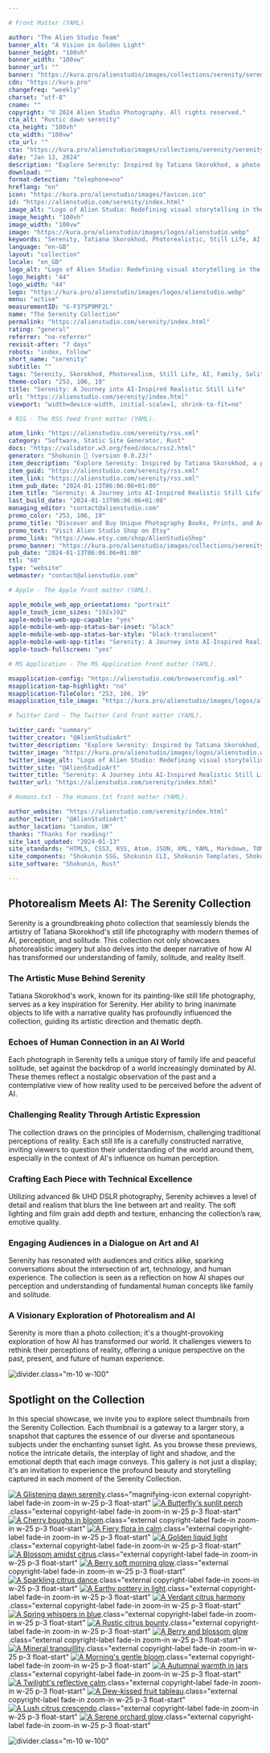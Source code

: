```yaml
---

# Front Matter (YAML)

author: "The Alien Studio Team"
banner_alt: "A Vision in Golden Light"
banner_height: "100vh"
banner_width: "100vw"
banner_url: ""
banner: "https://kura.pro/alienstudio/images/collections/serenity/serenity-08.webp"
cdn: "https://kura.pro"
changefreq: "weekly"
charset: "utf-8"
cname: ""
copyright: "© 2024 Alien Studio Photography. All rights reserved."
cta_alt: "Rustic dawn serenity"
cta_height: "100vh"
cta_width: "100vw"
cta_url: ""
cta: "https://kura.pro/alienstudio/images/collections/serenity/serenity-21.webp"
date: "Jan 13, 2024"
description: "Explore Serenity: Inspired by Tatiana Skorokhod, a photo set with gravity-defying objects in still lifes, echoing family life and solitude in an AI era."
download: ""
format-detection: "telephone=no"
hreflang: "en"
icon: "https://kura.pro/alienstudio/images/favicon.ico"
id: "https://alienstudio.com/serenity/index.html"
image_alt: "Logo of Alien Studio: Redefining visual storytelling in the digital age."
image_height: "100vh"
image_width: "100vw"
image: "https://kura.pro/alienstudio/images/logos/alienstudio.webp"
keywords: "Serenity, Tatiana Skorokhod, Photorealistic, Still Life, AI World, Family Life, Solitude, Modernism, Perception, Art Collection"
language: "en-GB"
layout: "collection"
locale: "en_GB"
logo_alt: "Logo of Alien Studio: Redefining visual storytelling in the digital age."
logo_height: "44"
logo_width: "44"
logo: "https://kura.pro/alienstudio/images/logos/alienstudio.webp"
menu: "active"
measurementID: "G-F37SP9MF2L"
name: "The Serenity Collection"
permalink: "https://alienstudio.com/serenity/index.html"
rating: "general"
referrer: "no-referrer"
revisit-after: "7 days"
robots: "index, follow"
short_name: "serenity"
subtitle: ""
tags: "Serenity, Skorokhod, Photorealism, Still Life, AI, Family, Solitude, Modernism, Perception, Art"
theme-color: "253, 106, 19"
title: "Serenity: A Journey into AI-Inspired Realistic Still Life"
url: "https://alienstudio.com/serenity/index.html"
viewport: "width=device-width, initial-scale=1, shrink-to-fit=no"

# RSS - The RSS feed front matter (YAML).

atom_link: "https://alienstudio.com/serenity/rss.xml"
category: "Software, Static Site Generator, Rust"
docs: "https://validator.w3.org/feed/docs/rss2.html"
generator: "Shokunin 🦀 (version 0.0.23)"
item_description: "Explore Serenity: Inspired by Tatiana Skorokhod, a photo set with gravity-defying objects in still lifes, echoing family life and solitude in an AI era."
item_guid: "https://alienstudio.com/serenity/rss.xml"
item_link: "https://alienstudio.com/serenity/rss.xml"
item_pub_date: "2024-01-13T06:06:06+01:00"
item_title: "Serenity: A Journey into AI-Inspired Realistic Still Life"
last_build_date: "2024-01-13T06:06:06+01:00"
managing_editor: "contact@alienstudio.com"
promo_color: "253, 106, 19"
promo_title: "Discover and Buy Unique Photography Books, Prints, and Accessories Today!"
promo_text: "Visit Alien Studio Shop on Etsy"
promo_link: "https://www.etsy.com/shop/AlienStudioShop"
promo_banner: "https://kura.pro/alienstudio/images/collections/serenity/serenity-21.webp"
pub_date: "2024-01-13T06:06:06+01:00"
ttl: "60"
type: "website"
webmaster: "contact@alienstudio.com"

# Apple - The Apple front matter (YAML).

apple_mobile_web_app_orientations: "portrait"
apple_touch_icon_sizes: "192x192"
apple-mobile-web-app-capable: "yes"
apple-mobile-web-app-status-bar-inset: "black"
apple-mobile-web-app-status-bar-style: "black-translucent"
apple-mobile-web-app-title: "Serenity: A Journey into AI-Inspired Realistic Still Life"
apple-touch-fullscreen: "yes"

# MS Application - The MS Application front matter (YAML).

msapplication-config: "https://alienstudio.com/browserconfig.xml"
msapplication-tap-highlight: "no"
msapplication-TileColor: "253, 106, 19"
msapplication_tile_image: "https://kura.pro/alienstudio/images/logos/alienstudio.webp"

# Twitter Card - The Twitter Card front matter (YAML).

twitter_card: "summary"
twitter_creator: "@AlienStudioArt"
twitter_description: "Explore Serenity: Inspired by Tatiana Skorokhod, a photo set with gravity-defying objects in still lifes, echoing family life and solitude in an AI era."
twitter_image: "https://kura.pro/alienstudio/images/logos/alienstudio.webp"
twitter_image_alt: "Logo of Alien Studio: Redefining visual storytelling in the digital age."
twitter_site: "@AlienStudioArt"
twitter_title: "Serenity: A Journey into AI-Inspired Realistic Still Life"
twitter_url: "https://alienstudio.com/serenity/index.html"

# Humans.txt - The Humans.txt front matter (YAML).

author_website: "https://alienstudio.com/serenity/index.html"
author_twitter: "@AlienStudioArt"
author_location: "London, UK"
thanks: "Thanks for reading!"
site_last_updated: "2024-01-13"
site_standards: "HTML5, CSS3, RSS, Atom, JSON, XML, YAML, Markdown, TOML"
site_components: "Shokunin SSG, Shokunin CLI, Shokunin Templates, Shokunin Themes, Kaishi SSG, Kaishi CLI, Kaishi Templates, Kaishi Themes"
site_software: "Shokunin, Rust"

---
```


## Photorealism Meets AI: The Serenity Collection

Serenity is a groundbreaking photo collection that seamlessly blends the artistry of Tatiana Skorokhod's still life photography with modern themes of AI, perception, and solitude. This collection not only showcases photorealistic imagery but also delves into the deeper narrative of how AI has transformed our understanding of family, solitude, and reality itself.

### The Artistic Muse Behind Serenity

Tatiana Skorokhod's work, known for its painting-like still life photography, serves as a key inspiration for Serenity. Her ability to bring inanimate objects to life with a narrative quality has profoundly influenced the collection, guiding its artistic direction and thematic depth.

### Echoes of Human Connection in an AI World

Each photograph in Serenity tells a unique story of family life and peaceful solitude, set against the backdrop of a world increasingly dominated by AI. These themes reflect a nostalgic observation of the past and a contemplative view of how reality used to be perceived before the advent of AI.

### Challenging Reality Through Artistic Expression

The collection draws on the principles of Modernism, challenging traditional perceptions of reality. Each still life is a carefully constructed narrative, inviting viewers to question their understanding of the world around them, especially in the context of AI's influence on human perception.

### Crafting Each Piece with Technical Excellence

Utilizing advanced 8k UHD DSLR photography, Serenity achieves a level of detail and realism that blurs the line between art and reality. The soft lighting and film grain add depth and texture, enhancing the collection’s raw, emotive quality.

### Engaging Audiences in a Dialogue on Art and AI

Serenity has resonated with audiences and critics alike, sparking conversations about the intersection of art, technology, and human experience. The collection is seen as a reflection on how AI shapes our perception and understanding of fundamental human concepts like family and solitude.

### A Visionary Exploration of Photorealism and AI

Serenity is more than a photo collection; it's a thought-provoking exploration of how AI has transformed our world. It challenges viewers to rethink their perceptions of reality, offering a unique perspective on the past, present, and future of human experience.

![divider][divider].class=\"m-10 w-100\"

## Spotlight on the Collection

In this special showcase, we invite you to explore select thumbnails from the Serenity Collection. Each thumbnail is a gateway to a larger story, a snapshot that captures the essence of our diverse and spontaneous subjects under the enchanting sunset light. As you browse these previews, notice the intricate details, the interplay of light and shadow, and the emotional depth that each image conveys. This gallery is not just a display; it's an invitation to experience the profound beauty and storytelling captured in each moment of the Serenity Collection.

[![A Glistening dawn serenity][01]][01].class=\"magnifying-icon external copyright-label fade-in zoom-in w-25 p-3 float-start\"
[![A Butterfly's sunlit perch][02]][02].class=\"external copyright-label fade-in zoom-in w-25 p-3 float-start\"
[![A Cherry boughs in bloom][03]][03].class=\"external copyright-label fade-in zoom-in w-25 p-3 float-start\"
[![A Fiery flora in calm][04]][04].class=\"external copyright-label fade-in zoom-in w-25 p-3 float-start\"
[![A Golden liquid light][05]][05].class=\"external copyright-label fade-in zoom-in w-25 p-3 float-start\"
[![A Blossom amidst citrus][06]][06].class=\"external copyright-label fade-in zoom-in w-25 p-3 float-start\"
[![A Berry soft morning glow][07]][07].class=\"external copyright-label fade-in zoom-in w-25 p-3 float-start\"
[![A Sparkling citrus dance][08]][08].class=\"external copyright-label fade-in zoom-in w-25 p-3 float-start\"
[![A Earthy pottery in light][09]][09].class=\"external copyright-label fade-in zoom-in w-25 p-3 float-start\"
[![A Verdant citrus harmony][10]][10].class=\"external copyright-label fade-in zoom-in w-25 p-3 float-start\"
[![A Spring whispers in blue][11]][11].class=\"external copyright-label fade-in zoom-in w-25 p-3 float-start\"
[![A Rustic citrus bounty][12]][12].class=\"external copyright-label fade-in zoom-in w-25 p-3 float-start\"
[![A Berry and blossom glow][13]][13].class=\"external copyright-label fade-in zoom-in w-25 p-3 float-start\"
[![A Mineral tranquillity][14]][14].class=\"external copyright-label fade-in zoom-in w-25 p-3 float-start\"
[![A Morning's gentle bloom][15]][15].class=\"external copyright-label fade-in zoom-in w-25 p-3 float-start\"
[![A Autumnal warmth in jars][16]][16].class=\"external copyright-label fade-in zoom-in w-25 p-3 float-start\"
[![A Twilight's reflective calm][17]][17].class=\"external copyright-label fade-in zoom-in w-25 p-3 float-start\"
[![A Dew-kissed fruit tableau][18]][18].class=\"external copyright-label fade-in zoom-in w-25 p-3 float-start\"
[![A Lush citrus crescendo][19]][19].class=\"external copyright-label fade-in zoom-in w-25 p-3 float-start\"
[![A Serene orchard glow][20]][20].class=\"external copyright-label fade-in zoom-in w-25 p-3 float-start\"

![divider][divider].class=\"m-10 w-100\"

[01]: https://kura.pro/alienstudio/images/collections/serenity/serenity-01.webp
[02]: https://kura.pro/alienstudio/images/collections/serenity/serenity-02.webp
[03]: https://kura.pro/alienstudio/images/collections/serenity/serenity-03.webp
[04]: https://kura.pro/alienstudio/images/collections/serenity/serenity-04.webp
[05]: https://kura.pro/alienstudio/images/collections/serenity/serenity-05.webp
[06]: https://kura.pro/alienstudio/images/collections/serenity/serenity-06.webp
[07]: https://kura.pro/alienstudio/images/collections/serenity/serenity-07.webp
[08]: https://kura.pro/alienstudio/images/collections/serenity/serenity-08.webp
[09]: https://kura.pro/alienstudio/images/collections/serenity/serenity-09.webp
[10]: https://kura.pro/alienstudio/images/collections/serenity/serenity-10.webp
[11]: https://kura.pro/alienstudio/images/collections/serenity/serenity-11.webp
[12]: https://kura.pro/alienstudio/images/collections/serenity/serenity-12.webp
[13]: https://kura.pro/alienstudio/images/collections/serenity/serenity-13.webp
[14]: https://kura.pro/alienstudio/images/collections/serenity/serenity-14.webp
[15]: https://kura.pro/alienstudio/images/collections/serenity/serenity-15.webp
[16]: https://kura.pro/alienstudio/images/collections/serenity/serenity-16.webp
[17]: https://kura.pro/alienstudio/images/collections/serenity/serenity-17.webp
[18]: https://kura.pro/alienstudio/images/collections/serenity/serenity-18.webp
[19]: https://kura.pro/alienstudio/images/collections/serenity/serenity-19.webp
[20]: https://kura.pro/alienstudio/images/collections/serenity/serenity-20.webp
[divider]: https://kura.pro/common/images/elements/divider.svg
